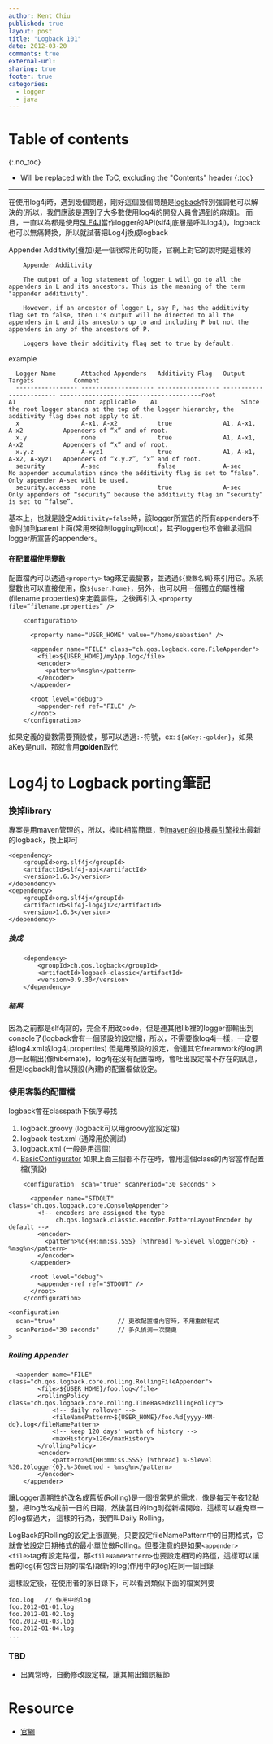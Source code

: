 ```yaml
---
author: Kent Chiu
published: true
layout: post
title: "Logback 101"
date: 2012-03-20
comments: true
external-url:
sharing: true
footer: true
categories:
  - logger
  - java
---
```



# Table of contents
{:.no_toc}

* Will be replaced with the ToC, excluding the "Contents" header
{:toc}

----------------------------------------------------------------



在使用log4j時，遇到幾個問題，剛好這個幾個問題是[logback](http://logback.qos.ch/index.html "http://logback.qos.ch/index.html")特別強調他可以解決的(所以，我們應該是遇到了大多數使用log4j的開發人員會遇到的麻煩)。
而且，一直以為都是使用[SLF4J](http://www.slf4j.org/ "http://www.slf4j.org/")當作logger的API(slf4j底層是呼叫log4j)，logback也可以無痛轉換，所以就試著把Log4j換成logback

Appender Additivity(疊加)是一個很常用的功能，官網上對它的說明是這樣的



```
    Appender Additivity
     
    The output of a log statement of logger L will go to all the appenders in L and its ancestors. This is the meaning of the term "appender additivity".
     
    However, if an ancestor of logger L, say P, has the additivity flag set to false, then L's output will be directed to all the appenders in L and its ancestors up to and including P but not the appenders in any of the ancestors of P.
     
    Loggers have their additivity flag set to true by default.

```

example

```
  Logger Name       Attached Appenders   Additivity Flag   Output Targets           Comment
  ----------------- -------------------- ----------------- ------------------------ ---------------------------------------root              A1                   not applicable    A1                       Since the root logger stands at the top of the logger hierarchy, the additivity flag does not apply to it.
  x                 A-x1, A-x2           true              A1, A-x1, A-x2           Appenders of “x” and of root.
  x.y               none                 true              A1, A-x1, A-x2           Appenders of “x” and of root.
  x.y.z             A-xyz1               true              A1, A-x1, A-x2, A-xyz1   Appenders of “x.y.z”, “x” and of root.
  security          A-sec                false             A-sec                    No appender accumulation since the additivity flag is set to “false”. Only appender A-sec will be used.
  security.access   none                 true              A-sec                    Only appenders of “security” because the additivity flag in “security” is set to “false”.

```
基本上，也就是設定`Additivity=false`時，該logger所宣告的所有appenders不會附加到parent上面(常用來抑制logging到root)，其子logger也不會繼承這個logger所宣告的appenders。

#### 在配置檔使用變數

配置檔內可以透過`<property>`
tag來定義變數，並透過`${變數名稱}`來引用它。系統變數也可以直接使用，像`${user.home}`，另外，也可以用一個獨立的屬性檔(filename.properties)來定義屬性，之後再引入
`<property file=“filename.properties” />`



```
    <configuration>
     
      <property name="USER_HOME" value="/home/sebastien" />
     
      <appender name="FILE" class="ch.qos.logback.core.FileAppender">
        <file>${USER_HOME}/myApp.log</file>
        <encoder>
          <pattern>%msg%n</pattern>
        </encoder>
      </appender>
     
      <root level="debug">
        <appender-ref ref="FILE" />
      </root>
    </configuration>

```

如果定義的變數需要預設使，那可以透過`:-`符號，ex:
`${aKey:-golden}`，如果aKey是null，那就會用**golden**取代

Log4j to Logback porting筆記
============================

### 換掉library

專案是用maven管理的，所以，換lib相當簡單，到[maven的lib搜尋引擎](http://search.maven.org/ "http://search.maven.org/")找出最新的logback，換上即可


```
<dependency>
    <groupId>org.slf4j</groupId>
    <artifactId>slf4j-api</artifactId>
    <version>1.6.3</version>
</dependency>
<dependency>
    <groupId>org.slf4j</groupId>
    <artifactId>slf4j-log4j12</artifactId>
    <version>1.6.3</version>
</dependency>

```

##### 換成



```
    <dependency>
        <groupId>ch.qos.logback</groupId>
        <artifactId>logback-classic</artifactId>
        <version>0.9.30</version>
    </dependency>

```

##### 結果

因為之前都是slf4j寫的，完全不用改code，但是連其他lib裡的logger都輸出到console了(logback會有一個預設的設定檔，所以，不需要像log4j一樣，一定要給log4.xml或log4j.properties)
但是用預設的設定，會連其它freamwork的log訊息一起輸出(像hibernate)，log4j在沒有配置檔時，會吐出設定檔不存在的訊息，但是logback則會以預設(內建)的配置檔做設定。

### 使用客製的配置檔

logback會在classpath下依序尋找

1.  logback.groovy (logback可以用groovy當設定檔)
2.  logback-test.xml (通常用於測試)
3.  logback.xml (一般是用這個)
4.  [BasicConfigurator](http://logback.qos.ch/xref/ch/qos/logback/classic/BasicConfigurator.html "http://logback.qos.ch/xref/ch/qos/logback/classic/BasicConfigurator.html")
    如果上面三個都不存在時，會用這個class的內容當作配置檔(預設)



```
    <configuration  scan="true" scanPeriod="30 seconds" > 
     
      <appender name="STDOUT" class="ch.qos.logback.core.ConsoleAppender">
        <!-- encoders are assigned the type
             ch.qos.logback.classic.encoder.PatternLayoutEncoder by default -->
        <encoder>
          <pattern>%d{HH:mm:ss.SSS} [%thread] %-5level %logger{36} - %msg%n</pattern>
        </encoder>
      </appender>
     
      <root level="debug">
        <appender-ref ref="STDOUT" />
      </root>
    </configuration>

```


```
<configuration  
  scan="true"                 // 更改配置檔內容時，不用重啟程式
  scanPeriod="30 seconds"     // 多久偵測一次變更
> 

```

##### Rolling Appender


```
  <appender name="FILE" class="ch.qos.logback.core.rolling.RollingFileAppender">
        <file>${USER_HOME}/foo.log</file>
        <rollingPolicy class="ch.qos.logback.core.rolling.TimeBasedRollingPolicy">
            <!-- daily rollover -->
            <fileNamePattern>${USER_HOME}/foo.%d{yyyy-MM-dd}.log</fileNamePattern>
            <!-- keep 120 days' worth of history -->
            <maxHistory>120</maxHistory>
        </rollingPolicy>
        <encoder>
            <pattern>%d{HH:mm:ss.SSS} [%thread] %-5level %30.20logger{0}.%-30method - %msg%n</pattern>
        </encoder>
    </appender>

```

讓Logger周期性的改名成舊版(Rolling)是一個很常見的需求，像是每天午夜12點整，把log改名成前一日的日期，然後當日的log則從新檔開始，這樣可以避免單一的log檔過大，
這樣的行為，我們叫Daily Rolling。

LogBack的Rolling的設定上很直覺，只要設定fileNamePattern中的日期格式，它就會依設定日期格式的最小單位做Rolling。但要注意的是如果`<appender><file>`tag有設定路徑，那`<fileNamePattern>`也要設定相同的路徑，這樣可以讓舊的log(有包含日期的檔名)跟新的log(作用中的log)在同一個目錄

這樣設定後，在使用者的家目錄下，可以看到類似下面的檔案列要


```
foo.log   // 作用中的log
foo.2012-01-01.log 
foo.2012-01-02.log 
foo.2012-01-03.log 
foo.2012-01-04.log 
...

```

### TBD

-   出異常時，自動修改設定檔，讓其輸出錯誤細節

Resource
========

-   [官網](http://logback.qos.ch/ "http://logback.qos.ch/")



